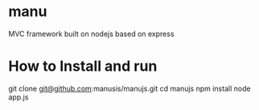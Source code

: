 manu
====
MVC framework built on nodejs based on express

How to Install and run
===============

git clone git@github.com:manusis/manujs.git
cd manujs
npm install
node app.js





